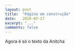 ```yaml
---
layout: post
title:  "Página em construção"
date:   2020-05-17
excerpt: "..."
comments: false
---
```


Agora é só o texto da Anitcha
